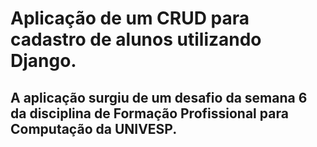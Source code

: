 # Aplicação de um CRUD para cadastro de alunos utilizando Django.

## A aplicação surgiu de um desafio da semana 6 da disciplina de Formação Profissional para Computação da UNIVESP.
